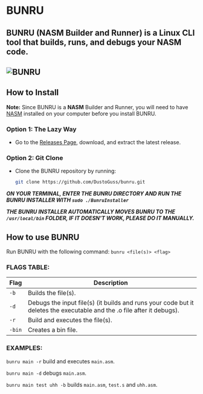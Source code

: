 # BUNRU
BUNRU (NASM Builder and Runner) is a Linux CLI tool that builds, runs, and debugs your NASM code.
--
![BUNRU](https://github.com/user-attachments/assets/fef27d4a-7c30-4b00-acde-f212fe94ae58)
--
## How to Install
**Note:** Since BUNRU is a **NASM** Builder and Runner, you will need to have [NASM](https://www.nasm.us/) installed on your computer before you install BUNRU.

### Option 1: The Lazy Way
- Go to the [Releases Page](https://github.com/DustoGuss/bunru/releases), download, and extract the latest release.

### Option 2: Git Clone
- Clone the BUNRU repository by running:
  ```bash
  git clone https://github.com/DustoGuss/bunru.git

***ON YOUR TERMINAL, ENTER THE BUNRU DIRECTORY AND RUN THE BUNRU INSTALLER WITH ```sudo ./BunruInstaller```***

***THE BUNRU INSTALLER AUTOMATICALLY MOVES BUNRU TO THE ```/usr/local/bin``` FOLDER, IF IT DOESN'T WORK, PLEASE DO IT MANUALLY.***

## How to use BUNRU
  Run BUNRU with the following command:
  ```bunru <file(s)> <flag>```
  ### FLAGS TABLE:
  
  | Flag   | Description                                                                                                                                     |
  |--------|-------------------------------------------------------------------------------------------------------------------------------------------------| 
  | `-b`   | Builds the file(s).                                                                                                                             |
  | `-d`   | Debugs the input file(s) (it builds and runs your code but it deletes the executable and the .o file after it debugs).                          | 
  | `-r`   | Build and executes the file(s).                                                                                                                 |
  | `-bin` | Creates a bin file.                                                                                                                             |

  ### EXAMPLES:
  ```bunru main -r``` build and executes ```main.asm```.
  
  ```bunru main -d``` debugs ```main.asm```.
  
  ```bunru main test uhh -b``` builds ```main.asm```, ```test.s``` and ```uhh.asm```.



  


